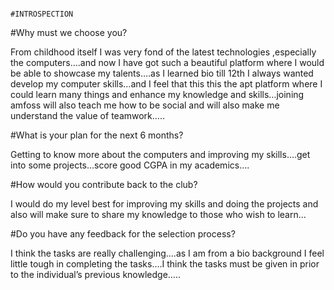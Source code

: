                                                               #INTROSPECTION 
#Why must we choose you?

From childhood itself I was very fond of the latest technologies ,especially the computers….and now I have got such a beautiful platform where I would be able to showcase my talents….as I learned bio till 12th I always wanted develop my computer skills…and I feel that this this the apt platform where I could learn many things and enhance my knowledge and skills…joining amfoss will also teach me how to be social and will also make me understand the value of teamwork….. 



#What is your plan for the next 6 months?

Getting to know more about the computers and improving my skills….get into some projects…score good CGPA in my academics….




#How would you contribute back to the club?

I would do my level best for improving my skills and doing the projects and also will make sure to share my knowledge to those who wish  to learn…




#Do you have any feedback for the selection process?

I think the tasks are really challenging….as I am from  a bio background I feel little tough in completing the tasks….I think the tasks must be given in prior to the individual’s previous knowledge…..

